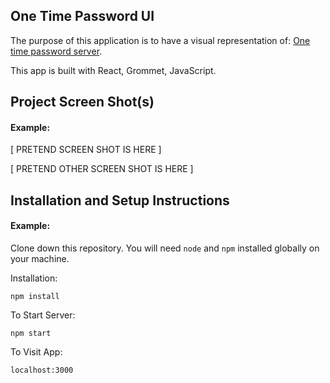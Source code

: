 ## One Time Password UI

The purpose of this application is to have a visual representation of: [One time password server](https://github.com/ingrid0404/otp_server).

This app is built with React, Grommet, JavaScript.

## Project Screen Shot(s)

#### Example:   

[ PRETEND SCREEN SHOT IS HERE ]

[ PRETEND OTHER SCREEN SHOT IS HERE ]

## Installation and Setup Instructions

#### Example:  

Clone down this repository. You will need `node` and `npm` installed globally on your machine.  

Installation:

`npm install`  

To Start Server:

`npm start`  

To Visit App:

`localhost:3000`  

